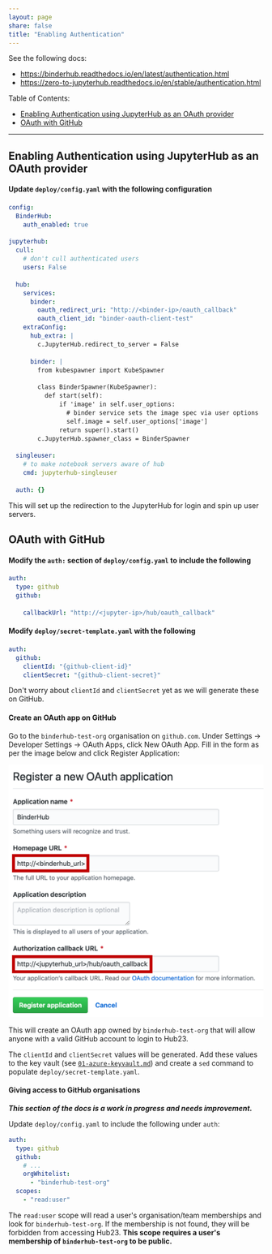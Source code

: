 ```yaml
---
layout: page
share: false
title: "Enabling Authentication"
---
```


See the following docs:

- <https://binderhub.readthedocs.io/en/latest/authentication.html>
- <https://zero-to-jupyterhub.readthedocs.io/en/stable/authentication.html>

Table of Contents:

- [Enabling Authentication using JupyterHub as an OAuth provider](#enabling-authentication-using-jupyterhub-as-an-oauth-provider)
- [OAuth with GitHub](#oauth-with-github)

---

## Enabling Authentication using JupyterHub as an OAuth provider

#### Update `deploy/config.yaml` with the following configuration

```yaml
config:
  BinderHub:
    auth_enabled: true

jupyterhub:
  cull:
    # don't cull authenticated users
    users: False

  hub:
    services:
      binder:
        oauth_redirect_uri: "http://<binder-ip>/oauth_callback"
        oauth_client_id: "binder-oauth-client-test"
    extraConfig:
      hub_extra: |
        c.JupyterHub.redirect_to_server = False

      binder: |
        from kubespawner import KubeSpawner

        class BinderSpawner(KubeSpawner):
          def start(self):
              if 'image' in self.user_options:
                # binder service sets the image spec via user options
                self.image = self.user_options['image']
              return super().start()
        c.JupyterHub.spawner_class = BinderSpawner

  singleuser:
    # to make notebook servers aware of hub
    cmd: jupyterhub-singleuser

  auth: {}
```

This will set up the redirection to the JupyterHub for login and spin up user servers.

## OAuth with GitHub

#### Modify the `auth:` section of `deploy/config.yaml` to include the following

```yaml
auth:
  type: github
  github:

    callbackUrl: "http://<jupyter-ip>/hub/oauth_callback"
```

#### Modify `deploy/secret-template.yaml` with the following

```yaml
auth:
  github:
    clientId: "{github-client-id}"
    clientSecret: "{github-client-secret}"
```

Don't worry about `clientId` and `clientSecret` yet as we will generate these on GitHub.

#### Create an OAuth app on GitHub

Go to the `binderhub-test-org` organisation on `github.com`.
Under Settings -> Developer Settings -> OAuth Apps, click New OAuth App.
Fill in the form as per the image below and click Register Application:

<img src="../images/github_oauth_setup.png" alt="github-oauth-setup">

This will create an OAuth app owned by `binderhub-test-org` that will allow anyone with a valid GitHub account to login to Hub23.

The `clientId` and `clientSecret` values will be generated.
Add these values to the key vault (see [`01-azure-keyvault.md`](01-azure-keyvault.md)) and create a `sed` command to populate `deploy/secret-template.yaml`.

#### Giving access to GitHub organisations

**_This section of the docs is a work in progress and needs improvement._**

Update `deploy/config.yaml` to include the following under `auth`:

```yaml
auth:
  type: github
  github:
    # ...
    orgWhitelist:
      - "binderhub-test-org"
  scopes:
    - "read:user"
```

The `read:user` scope will read a user's organisation/team memberships and look for `binderhub-test-org`.
If the membership is not found, they will be forbidden from accessing Hub23.
**This scope requires a user's membership of `binderhub-test-org` to be public.**
